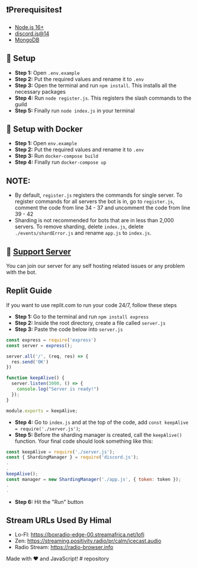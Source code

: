 ## ❗Prerequisites❗
- [Node.js 16+](https://nodejs.org/en/download/)
- [discord.js@14](https://discord.js.org/#/)
- [MongoDB](https://www.mongodb.com/)

## 📝 Setup
- **Step 1:** Open `.env.example`
- **Step 2:** Put the required values and rename it to `.env`
- **Step 3:** Open the terminal and run `npm install`. This installs all the necessary packages
- **Step 4:** Run `node register.js`. This registers the slash commands to the guild
- **Step 5:** Finally run `node index.js` in your terminal

## 📝 Setup with Docker
- **Step 1:** Open `env.example`
- **Step 2:** Put the required values and rename it to `.env`
- **Step 3:** Run `docker-compose build`
- **Step 4:** Finally run `docker-compose up`

## NOTE:
- By default,  `register.js` registers the commands for single server. To register commands for all servers the bot is in, go to `register.js`, comment the code from line 34 - 37 and uncomment the code from line 39 - 42
- Sharding is not recommended for bots that are in less than 2,000 servers. To remove sharding, delete `index.js`, delete `./events/shardError.js` and rename `app.js` to `index.js`.

## 📝 [Support Server](https://discord.gg/nZRMdQeK6m)
You can join our server for any self hosting related issues or any problem with the bot.

## Replit Guide
If you want to use replit.com to run your code 24/7, follow these steps
- **Step 1:** Go to the terminal and run `npm install express`
- **Step 2:** Inside the root directory, create a file called `server.js`
- **Step 3:** Paste the code below into `server.js`
```js
const express = require('express')
const server = express();

server.all('/', (req, res) => {
  res.send('OK')
})

function keepAlive() {
  server.listen(3000, () => {
    console.log("Server is ready!")
  });
}

module.exports = keepAlive;
```
- **Step 4:** Go to `index.js` and at the top of the code, add `const keepAlive = require('./server.js')`;
- **Step 5:** Before the sharding manager is created, call the `keepAlive()` function. Your final code should look something like this:
```js
const keepAlive = require('./server.js');
const { ShardingManager } = require('discord.js');
.
.
keepAlive();
const manager = new ShardingManager('./app.js', { token: token });
.
.
```
- **Step 6:** Hit the "Run" button

## Stream URLs Used By Himal
- Lo-FI: https://boxradio-edge-00.streamafrica.net/lofi
- Zen: https://streaming.positivity.radio/pr/calm/icecast.audio
- Radio Stream: https://radio-browser.info

Made with ❤️ and JavaScript!
#   r e p o s i t o r y  
 